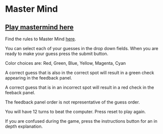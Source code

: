 <h1>Master Mind</h1>
<h2><a href="https://cryptic-caverns-91319.herokuapp.com">Play mastermind here</a></h2>
<p>Find the rules to Master Mind <a href="https://en.wikipedia.org/wiki/Mastermind_(board_game)">here</a>.</p>
<p>You can select each of your guesses in the drop down fields. When you are ready to make your guess press the submit button.</p>
<p>Color choices are: Red, Green, Blue, Yellow, Magenta, Cyan</p>
<p>A correct guess that is also in the correct spot will result in a green check appearing in the feedback panel.</p>
<p>A correct guess that is in an incorrect spot will result in a red check in the feeback panel.</p>
<p>The feedback panel order is not representative of the guess order.</p>
<p>You will have 12 turns to beat the computer. Press reset to play again.</p>
<p>If you are confused during the game, press the instructions button for an in depth explanation.</p>
